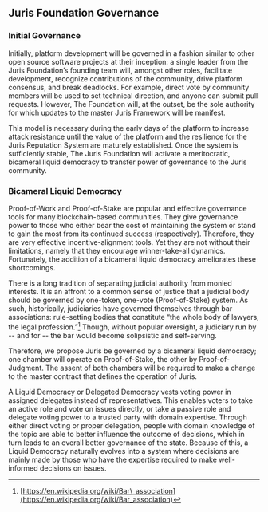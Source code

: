## Juris Foundation Governance

### Initial Governance

Initially, platform development will be governed in a fashion similar to other open source software projects at their inception: a single leader from the Juris Foundation’s founding team will, amongst other roles, facilitate development, recognize contributions of the community, drive platform consensus, and break deadlocks. For example, direct vote by community members will be used to set technical direction, and anyone can submit pull requests. However, The Foundation will, at the outset, be the sole authority for which updates to the master Juris Framework will be manifest.

This model is necessary during the early days of the platform to increase attack resistance until the value of the platform and the resilience for the Juris Reputation System are maturely established. Once the system is sufficiently stable, The Juris Foundation will activate a meritocratic, bicameral liquid democracy to transfer power of governance to the Juris community.

### Bicameral Liquid Democracy

Proof-of-Work and Proof-of-Stake are popular and effective governance tools for many blockchain-based communities. They give governance power to those who either bear the cost of maintaining the system or stand to gain the most from its continued success \(respectively\). Therefore, they are very effective incentive-alignment tools. Yet they are not without their limitations, namely that they encourage winner-take-all dynamics. Fortunately, the addition of a bicameral liquid democracy ameliorates these shortcomings.

There is a long tradition of separating judicial authority from monied interests. It is an affront to a common sense of justice that a judicial body should be governed by one-token, one-vote \(Proof-of-Stake\) system. As such, historically, judiciaries have governed themselves through bar associations: rule-setting bodies that constitute “the whole body of lawyers, the legal profession.”[^1] Though, without popular oversight, a judiciary run by -- and for -- the bar would become solipsistic and self-serving.

Therefore, we propose Juris be governed by a bicameral liquid democracy; one chamber will operate on Proof-of-Stake, the other by Proof-of-Judgment. The assent of both chambers will be required to make a change to the master contract that defines the operation of Juris.

A Liquid Democracy or Delegated Democracy vests voting power in assigned delegates instead of representatives. This enables voters to take an active role and vote on issues directly, or take a passive role and delegate voting power to a trusted party with domain expertise. Through either direct voting or proper delegation, people with domain knowledge of the topic are able to better influence the outcome of decisions, which in turn leads to an overall better governance of the state. Because of this, a Liquid Democracy naturally evolves into a system where decisions are mainly made by those who have the expertise required to make well-informed decisions on issues.

[^1]:  [https://en.wikipedia.org/wiki/Bar\_association](https://en.wikipedia.org/wiki/Bar_association)

